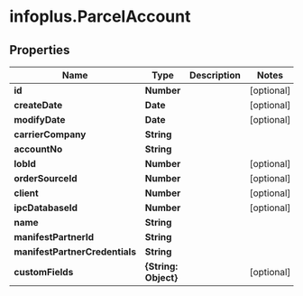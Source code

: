 # infoplus.ParcelAccount

## Properties
Name | Type | Description | Notes
------------ | ------------- | ------------- | -------------
**id** | **Number** |  | [optional] 
**createDate** | **Date** |  | [optional] 
**modifyDate** | **Date** |  | [optional] 
**carrierCompany** | **String** |  | 
**accountNo** | **String** |  | 
**lobId** | **Number** |  | [optional] 
**orderSourceId** | **Number** |  | [optional] 
**client** | **Number** |  | [optional] 
**ipcDatabaseId** | **Number** |  | [optional] 
**name** | **String** |  | 
**manifestPartnerId** | **String** |  | 
**manifestPartnerCredentials** | **String** |  | 
**customFields** | **{String: Object}** |  | [optional] 


